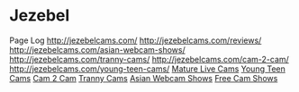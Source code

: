 # Jezebel
Page Log
http://jezebelcams.com/
http://jezebelcams.com/reviews/
http://jezebelcams.com/asian-webcam-shows/
http://jezebelcams.com/tranny-cams/
http://jezebelcams.com/cam-2-cam/
http://jezebelcams.com/young-teen-cams/
<a href="http://jezebelcams.com/mature-live-cams/">Mature Live Cams</a>
<a href="http://jezebelcams.com/young-teen-cams/">Young Teen Cams</a>
<a href="http://jezebelcams.com/cam-2-cam/">Cam 2 Cam</a>
<a href="http://jezebelcams.com/tranny-cams/">Tranny Cams</a>
<a href="http://jezebelcams.com/asian-webcam-shows/">Asian Webcam Shows</a>
<a href="http://jezebelcams.com/">Free Cam Shows</a>
